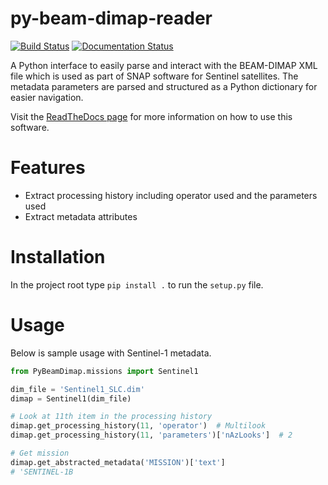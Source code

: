 # py-beam-dimap-reader
[![Build Status](https://app.travis-ci.com/pbrotoisworo/py-beam-dimap.svg?branch=main)](https://app.travis-ci.com/pbrotoisworo/py-beam-dimap) [![Documentation Status](https://readthedocs.org/projects/py-beam-dimap/badge/?version=latest)](https://py-beam-dimap.readthedocs.io/en/latest/?badge=latest)



A Python interface to easily parse and interact with the BEAM-DIMAP XML file which is used as part of SNAP software for
Sentinel satellites. The metadata parameters are parsed and structured as a Python dictionary for easier navigation.

Visit the [ReadTheDocs page](https://py-beam-dimap.readthedocs.io/en/latest/index.html) for more information on how to 
use this software. 

# Features
* Extract processing history including operator used and the parameters used
* Extract metadata attributes

# Installation
In the project root type `pip install .` to run the `setup.py` file.

# Usage
Below is sample usage with Sentinel-1 metadata.
```py
from PyBeamDimap.missions import Sentinel1

dim_file = 'Sentinel1_SLC.dim'
dimap = Sentinel1(dim_file)

# Look at 11th item in the processing history
dimap.get_processing_history(11, 'operator')  # Multilook
dimap.get_processing_history(11, 'parameters')['nAzLooks']  # 2

# Get mission
dimap.get_abstracted_metadata('MISSION')['text']
# 'SENTINEL-1B
```